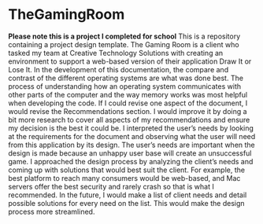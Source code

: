 # TheGamingRoom
**Please note this is a project I completed for school**
This is a repository containing a project design template.
The Gaming Room is a client who tasked my team at Creative Technology Solutions with creating an environment to support a web-based version of their application Draw It or Lose It. In the development of this documentation, the compare and contrast of the different operating systems are what was done best. The process of understanding how an operating system communicates with other parts of the computer and the way memory works was most helpful when developing the code. If I could revise one aspect of the document, I would revise the Recommendations section. I would improve it by doing a bit more research to cover all aspects of my recommendations and ensure my decision is the best it could be. I interpreted the user’s needs by looking at the requirements for the document and observing what the user will need from this application by its design. The user’s needs are important when the design is made because an unhappy user base will create an unsuccessful game. I approached the design process by analyzing the client’s needs and coming up with solutions that would best suit the client. For example, the best platform to reach many consumers would be web-based, and Mac servers offer the best security and rarely crash so that is what I recommended. In the future, I would make a list of client needs and detail possible solutions for every need on the list. This would make the design process more streamlined.
